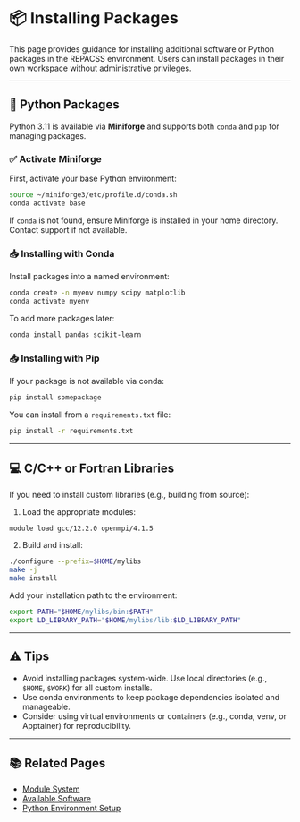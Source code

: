 # 📦 Installing Packages

This page provides guidance for installing additional software or Python packages in the REPACSS environment. Users can install packages in their own workspace without administrative privileges.

---

## 🐍 Python Packages

Python 3.11 is available via **Miniforge** and supports both `conda` and `pip` for managing packages.

### ✅ Activate Miniforge

First, activate your base Python environment:

```bash
source ~/miniforge3/etc/profile.d/conda.sh
conda activate base
```

If `conda` is not found, ensure Miniforge is installed in your home directory. Contact support if not available.

### 📥 Installing with Conda

Install packages into a named environment:

```bash
conda create -n myenv numpy scipy matplotlib
conda activate myenv
```

To add more packages later:

```bash
conda install pandas scikit-learn
```

### 📥 Installing with Pip

If your package is not available via conda:

```bash
pip install somepackage
```

You can install from a `requirements.txt` file:

```bash
pip install -r requirements.txt
```

---

## 💻 C/C++ or Fortran Libraries

If you need to install custom libraries (e.g., building from source):

1. Load the appropriate modules:

```bash
module load gcc/12.2.0 openmpi/4.1.5
```

2. Build and install:

```bash
./configure --prefix=$HOME/mylibs
make -j
make install
```

Add your installation path to the environment:

```bash
export PATH="$HOME/mylibs/bin:$PATH"
export LD_LIBRARY_PATH="$HOME/mylibs/lib:$LD_LIBRARY_PATH"
```

---

## ⚠️ Tips

* Avoid installing packages system-wide. Use local directories (e.g., `$HOME`, `$WORK`) for all custom installs.
* Use conda environments to keep package dependencies isolated and manageable.
* Consider using virtual environments or containers (e.g., conda, venv, or Apptainer) for reproducibility.

---

## 📚 Related Pages

* [Module System](module-system.md)
* [Available Software](available-software.md)
* [Python Environment Setup](python.md)
